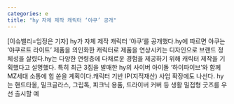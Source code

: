```yaml
---
categories: e
title: "hy 자체 제작 캐릭터 ‘야쿠’ 공개"
---
```

[이슈밸리=임정은 기자] hy가 자체 제작 캐릭터 ‘야쿠’를 공개했다.hy에 따르면 야쿠는 ‘야쿠르트 라이트’ 제품을 의인화한 캐릭터로 제품을 연상시키는 디자인으로 브랜드 정체성을 살렸다.hy는 다양한 연령층에 다채로운 경험을 제공하기 위해 캐릭터 제작을 기획했다고 설명했다. 특히 최근 3집을 발매한 hy의 사이버 아이돌 ‘하이파이브’와 함께 MZ세대 소통에 힘 쏟을 계획이다.캐릭터 기반 IP(지적재산) 사업 확장에도 나선다. hy는 핸드타올, 밀크글라스, 그립톡, 피크닉 용품, 드라이버 커버 등 생활 밀접형 굿즈를 우선 출시할 예